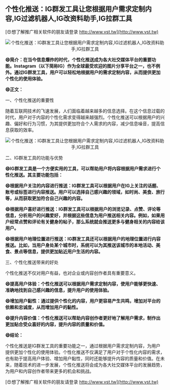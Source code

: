 ## **个性化推送：IG群发工具让您根据用户需求定制内容,IG过滤机器人,IG改资料助手,IG拉群工具**

[😍想了解推广相关软件的朋友请登录 http://www.vst.tw](http://www.vst.tw)

 <center><img src="https://vst.tw/MP4/tuiguang/png/7.png" alt="个性化推送：IG群发工具让您根据用户需求定制内容,IG过滤机器人,IG改资料助手,IG拉群工具"></center>

**😄简介：在当今信息爆炸的时代，个性化推送成为各大社交媒体平台的重要功能。Instagram（以下简称IG）作为全球最受欢迎的图片分享平台之一，也不例外。通过IG群发工具，用户可以轻松地根据用户的需求定制内容，从而提供更加个性化的使用体验。**

**😄正文：**

一、个性化推送的重要性

随着互联网技术的飞速发展，人们面临着越来越多的信息选择。在这个信息过载的时代，用户对于内容的个性化需求变得越来越强烈。个性化推送可以根据用户的兴趣、偏好和行为习惯，为其提供更加符合个人需求的内容，减少信息噪音，提高信息获取的效率。

 <center><img src="https://vst.tw/MP4/tuiguang/png/1.png" alt="个性化推送：IG群发工具让您根据用户需求定制内容,IG过滤机器人,IG改资料助手,IG拉群工具"></center>

二、IG群发工具的功能与优势

**😄IG群发工具是一个方便实用的工具，可以帮助用户将内容根据用户需求进行个性化推送。其主要功能包括：**

**😄根据用户关注的内容进行推送：IG群发工具可以根据用户在IG上关注的话题、账号或标签进行内容推送。用户可以选择自己感兴趣的领域，如时尚、美食、旅行等，从而获取更加符合自己兴趣的内容。**

**😄根据用户喜好进行推送：IG群发工具可以根据用户的浏览记录、点赞、评论等信息，分析用户的兴趣爱好，并根据这些信息为用户推送相关内容。例如，如果用户经常点赞和评论有关健身的帖子，那么系统就会推送更多与健身相关的内容给该用户。**

**😄根据用户地理位置进行推送：IG群发工具还可以根据用户的地理位置进行内容推送。比如，当用户身处某个城市时，系统可以为其推送该城市的本地活动、美食、景点等信息，提供更加贴近用户生活的内容。**

三、个性化推送带来的好处

个性化推送不仅对用户有益，也对企业或内容创作者具有重要意义。

**😄提高用户体验：个性化推送可以根据用户需求定制内容，使用户能够更快速、准确地找到自己感兴趣的信息，提升用户的使用体验。**

**😄增加用户黏性：通过提供个性化的内容，用户更容易产生共鸣，增加对平台的依赖和忠诚度，从而增加用户的黏性。**

**😄提升内容价值：个性化推送可以帮助内容创作者更好地了解用户需求，制作出更加贴合受众喜好的内容，提升内容的质量和价值。**

**😄结论：**

个性化推送是IG群发工具的重要功能之一，通过根据用户需求定制内容，为用户提供更加个性化的使用体验。个性化推送不仅满足了用户对于个性化内容的需求，也有助于提高用户体验、增加用户黏性，同时还能够提升内容的质量和价值。在未来，随着技术的进一步发展，个性化推送将会成为各大社交媒体平台的发展趋势，为用户和内容创作者带来更多的机会和挑战。

[😍想了解推广相关软件的朋友请登录 http://www.vst.tw](http://www.vst.tw)




